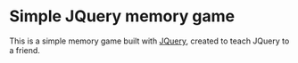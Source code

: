 # Simple JQuery memory game

This is a simple memory game built with [JQuery](http://jquery.com), created to teach JQuery to a friend.
